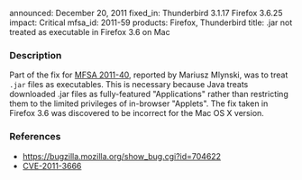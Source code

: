 announced: December 20, 2011
fixed_in: Thunderbird 3.1.17
          Firefox 3.6.25
impact: Critical
mfsa_id: 2011-59
products: Firefox, Thunderbird
title: .jar not treated as executable in Firefox 3.6 on Mac

<h3>Description</h3>

<p>Part of the fix for <a href="http://www.mozilla.org/security/announce/2011/mfsa2011-40.html">
MFSA 2011-40</a>, reported by Mariusz Mlynski, was to treat <code>.jar</code>
files as executables. This is necessary because Java treats downloaded .jar
files as fully-featured "Applications" rather than restricting them to the
limited privileges of in-browser "Applets". The fix taken in Firefox 3.6
was discovered to be incorrect for the Mac OS X version.
</p>


<h3>References</h3>

<ul>
  <li><a href="https://bugzilla.mozilla.org/show_bug.cgi?id=704622">
      https://bugzilla.mozilla.org/show_bug.cgi?id=704622</a></li>
  <li><a href="http://cve.mitre.org/cgi-bin/cvename.cgi?name=CVE-2011-3666" class="ex-ref">CVE-2011-3666</a></li>
</ul>



